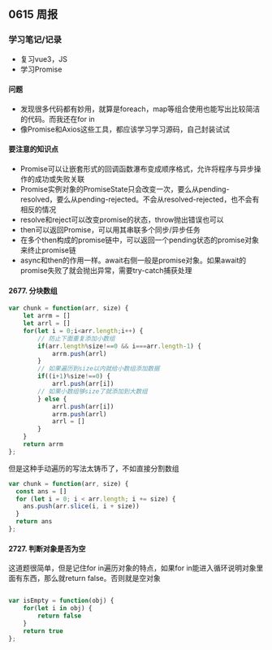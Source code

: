 ## 0615 周报
### 学习笔记/记录
- 复习vue3，JS
- 学习Promise
#### 问题
- 发现很多代码都有妙用，就算是foreach，map等组合使用也能写出比较简洁的代码。而我还在for in
- 像Promise和Axios这些工具，都应该学习学习源码，自己封装试试
#### 要注意的知识点
- Promise可以让嵌套形式的回调函数瀑布变成顺序格式，允许将程序与异步操作的成功或失败关联
- Promise实例对象的PromiseState只会改变一次，要么从pending-resolved，要么从pending-rejected。不会从resolved-rejected，也不会有相反的情况
- resolve和reject可以改变promise的状态，throw抛出错误也可以
- then可以返回Promise，可以用其串联多个同步/异步任务
- 在多个then构成的promise链中，可以返回一个pending状态的promise对象来终止promise链
- async和then的作用一样。await右侧一般是promise对象。如果await的promise失败了就会抛出异常，需要try-catch捕获处理
#### 2677. 分块数组
```JavaScript
var chunk = function(arr, size) {
    let arrm = []
    let arrl = []
    for(let i = 0;i<arr.length;i++) {
        // 防止下面重复添加小数组
        if(arr.length%size!==0 && i===arr.length-1) {
            arrm.push(arrl)
        }
        // 如果遍历到size以内就给小数组添加数据
        if((i+1)%size!==0) {
            arrl.push(arr[i])
        // 如果小数组够size了就添加到大数组 
        } else {
            arrl.push(arr[i])
            arrm.push(arrl)
            arrl = []
        }
    }
    return arrm
};
```
但是这种手动遍历的写法太铸币了，不如直接分割数组
```JavaScript
var chunk = function(arr, size) {
  const ans = []
  for (let i = 0; i < arr.length; i += size) {
    ans.push(arr.slice(i, i + size))
  }
  return ans
};
```
#### 2727. 判断对象是否为空
这道题很简单，但是记住for in遍历对象的特点，如果for in能进入循环说明对象里面有东西，那么就return false。否则就是空对象
```JavaScript

var isEmpty = function(obj) {
    for(let i in obj) {
        return false
    }
    return true
};
```